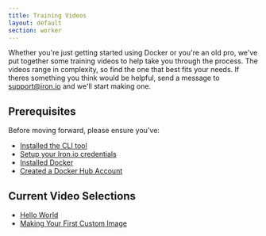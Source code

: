 ```yaml
---
title: Training Videos
layout: default
section: worker
---
```


Whether you're just getting started using Docker or you're an old pro, we've put together some training videos to help take you through the process. The videos range in complexity, so find the one that best fits your needs. If theres something you think would be helpful, send a message to <a href='mailto:support@iron.io'>support@iron.io</a> and we'll start making one. 

 
<h2 id='Prerequisites'>Prerequisites</h2>


Before moving forward, please ensure you've:

* [Installed the CLI tool](/worker/cli/) <br />
* [Setup your Iron.io credentials](/worker/reference/configuration/)<br />
* [Installed Docker](https://docs.docker.com/installation/#installation)<br />
* [Created a Docker Hub Account](https://hub.docker.com/)

<h2 id='vids'>Current Video Selections</h2>

<ul>
  <li id='helloWorld'> <a href='https://iron-1.wistia.com/medias/1n9ra6grpz' target="_blank">Hello World</a></li>
  <li id='custImg'><a href='https://iron-1.wistia.com/medias/em135thx45' target="_blank">Making Your First Custom Image</a></li>
</ul>
